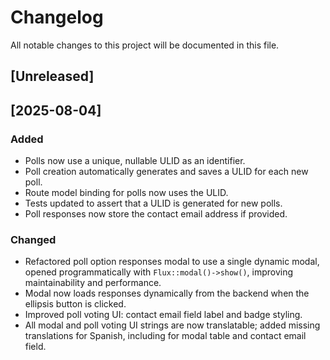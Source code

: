 # Changelog

All notable changes to this project will be documented in this file.

## [Unreleased]

## [2025-08-04]

### Added
- Polls now use a unique, nullable ULID as an identifier.
- Poll creation automatically generates and saves a ULID for each new poll.
- Route model binding for polls now uses the ULID.
- Tests updated to assert that a ULID is generated for new polls.
- Poll responses now store the contact email address if provided.

### Changed
- Refactored poll option responses modal to use a single dynamic modal, opened programmatically with `Flux::modal()->show()`, improving maintainability and performance.
- Modal now loads responses dynamically from the backend when the ellipsis button is clicked.
- Improved poll voting UI: contact email field label and badge styling.
- All modal and poll voting UI strings are now translatable; added missing translations for Spanish, including for modal table and contact email field.
